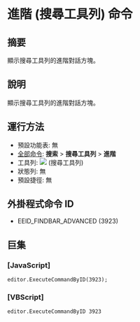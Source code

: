 # 進階 (搜尋工具列) 命令

## 摘要

顯示搜尋工具列的進階對話方塊。

## 說明

顯示搜尋工具列的進階對話方塊。

## 運行方法

- 預設功能表: 無
- [全部命令](../tools/all_commands): **搜索**
\> **搜尋工具列** \> **進階**
- 工具列: ![](../../images/commonsettings..png)
(搜尋工具列)
- 狀態列: 無
- 預設捷徑: 無

## 外掛程式命令 ID

- EEID\_FINDBAR\_ADVANCED (3923)

## 巨集

### \[JavaScript\]

```
editor.ExecuteCommandByID(3923);
```

### \[VBScript\]

```
editor.ExecuteCommandByID 3923
```
